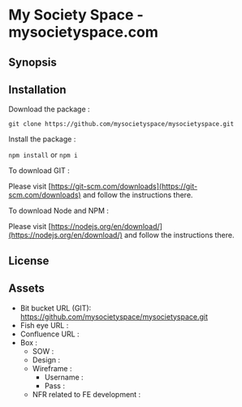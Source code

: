 # My Society Space - mysocietyspace.com #

## Synopsis ##

<TODO>

## Installation ##

Download the package :

`git clone https://github.com/mysocietyspace/mysocietyspace.git`

Install the package :

`npm install` or `npm i`

To download GIT :

Please visit [https://git-scm.com/downloads](https://git-scm.com/downloads)
and follow the instructions there.

To download Node and NPM :

Please visit [https://nodejs.org/en/download/](https://nodejs.org/en/download/)
and follow the instructions there.

## License ##

<TODO>

## Assets ##
  * Bit bucket URL (GIT):  https://github.com/mysocietyspace/mysocietyspace.git
  * Fish eye URL :
  * Confluence URL : 
  * Box : 
    * SOW :
    * Design :
    * Wireframe : 
      * Username :
      * Pass :
    * NFR related to FE development :
